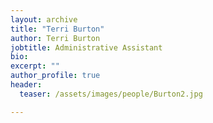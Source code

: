 ```yaml
---
layout: archive
title: "Terri Burton"
author: Terri Burton
jobtitle: Administrative Assistant
bio:
excerpt: ""
author_profile: true
header:
  teaser: /assets/images/people/Burton2.jpg

---
```

